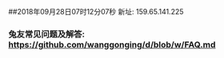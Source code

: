 ##2018年09月28日07时12分07秒 新址: 159.65.141.225
### 兔友常见问题及解答: https://github.com/wanggonging/d/blob/w/FAQ.md
